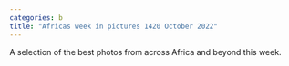 ```yaml
---
categories: b
title: "Africas week in pictures 1420 October 2022"
---
```

A selection of the best photos from across Africa and beyond this week.